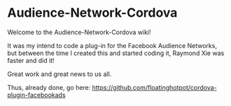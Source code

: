 Audience-Network-Cordova
========================

Welcome to the Audience-Network-Cordova wiki!

It was my intend to code a plug-in for the Facebook Audience Networks, but between the time I created this and started coding it, Raymond Xie was faster and did it!

Great work and great news to us all.

Thus, already done, go here: https://github.com/floatinghotpot/cordova-plugin-facebookads
